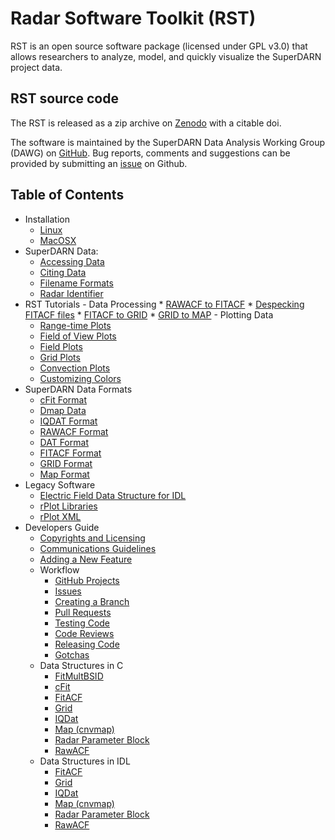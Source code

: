 <!--
(C) copyright 2019 SuperDARN Canada, University of Saskatchewan
author: Marina Schmidt, SuperDARN Canada
-->
# Radar Software Toolkit (RST)

RST is an open source software package (licensed under GPL v3.0) that allows
researchers to analyze, model, and quickly visualize the SuperDARN project data.

## RST source code 

The RST is released as a zip archive on [Zenodo](https://doi.org/10.5281/zenodo.801458) with a citable doi. 

The software is maintained by the SuperDARN Data Analysis Working Group (DAWG)
on [GitHub](https://github.com/SuperDARN/rst). Bug reports, comments and
suggestions can be provided by submitting an
[issue](https://github.com/SuperDARN/rst/issues) on Github.

## Table of Contents 
  - Installation
	* [Linux](user_guide/linux_install.md)
	* [MacOSX](user_guide/mac_install.md)
  - SuperDARN Data:
    * [Accessing Data](user_guide/data.md)
    * [Citing Data](user_guide/citing.md)
    * [Filename Formats](references/general/filename.md)
    * [Radar Identifier](references/general/radar_id.md)
  -  RST Tutorials 
    - Data Processing
         * [RAWACF to FITACF](user_guide/make_fit.md)
         * [Despecking FITACF files](user_guide/despecking.md)
         * [FITACF to GRID](user_guide/make_grid.md)
         * [GRID to MAP](user_guide/map_grid.md)
    - Plotting Data
        * [Range-time Plots](user_guide/time_plot.md)
        * [Field of View Plots](user_guide/fov_plot.md)
        * [Field Plots](user_guide/field_plot.md)
        * [Grid Plots](user_guide/grid_plot.md)
        * [Convection Plots](user_guide/map_plot.md)
        * [Customizing Colors](user_guide/colors.md)
  - SuperDARN Data Formats
    * [cFit Format](references/general/cfit.md)
    * [Dmap Data](references/general/dmap_data.md)
    * [IQDAT Format](references/general/iqdat.md)
    * [RAWACF Format](references/general/rawacf.md)
    * [DAT Format](references/general/dat.md)
    * [FITACF Format](references/general/fitacf.md)
    * [GRID Format](references/general/grid.md)
    * [Map Format](references/general/map.md)
  - Legacy Software
    * [Electric Field Data Structure for IDL](legacy_software/efield_struct_idl.md)
    * [rPlot Libraries](legacy_software/rPlot_lib.md)
    * [rPlot XML](legacy_software/rPlot_XML.md)
  - Developers Guide
    * [Copyrights and Licensing](dev/copyright_license.md) 
    * [Communications Guidelines](dev/communication.md)
    * [Adding a New Feature](dev/feature.md)
    - Workflow
        * [GitHub Projects](dev/projects.md)
        * [Issues](dev/issues.md)
        * [Creating a Branch](dev/branching.md)
        * [Pull Requests](dev/pull_request.md)
        * [Testing Code](dev/testing.md)
        * [Code Reviews](dev/code_reviews.md)
        * [Releasing Code](dev/releases.md)
        * [Gotchas](dev/gotchas.md)
    - Data Structures in C
        * [FitMultBSID](dev/fitmultbsid_struct_c.md)
        * [cFit](dev/cfit_struct_c.md)
        * [FitACF](dev/fitacf_struct_c.md)
        * [Grid](dev/grid_struct_c.md)
        * [IQDat](dev/iqdat_struct_c.md)
        * [Map (cnvmap)](dev/cnvmap_struct_c.md)
        * [Radar Parameter Block](dev/radar_parameter_c.md)
        * [RawACF](dev/rawacf_struct_c.md)
    - Data Structures in IDL
        * [FitACF](dev/fitacf_struct_idl.md)
        * [Grid](dev/grid_struct_idl.md)
        * [IQDat](dev/iqdat_struct_idl.md)
        * [Map (cnvmap)](dev/cnvmap_struct_idl.md)
        * [Radar Parameter Block](dev/radar_parameter_idl.md)
        * [RawACF](dev/rawacf_struct_idl.md)

